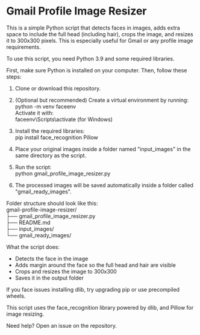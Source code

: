 # Gmail Profile Image Resizer

This is a simple Python script that detects faces in images, adds extra space to include the full head (including hair), crops the image, and resizes it to 300x300 pixels. This is especially useful for Gmail or any profile image requirements.

To use this script, you need Python 3.9 and some required libraries.

First, make sure Python is installed on your computer. Then, follow these steps:

1. Clone or download this repository.

2. (Optional but recommended) Create a virtual environment by running:  
python -m venv faceenv  
Activate it with:  
faceenv\Scripts\activate  (for Windows)

3. Install the required libraries:  
pip install face_recognition Pillow

4. Place your original images inside a folder named "input_images" in the same directory as the script.

5. Run the script:  
python gmail_profile_image_resizer.py

6. The processed images will be saved automatically inside a folder called "gmail_ready_images".

Folder structure should look like this:  
gmail-profile-image-resizer/  
├── gmail_profile_image_resizer.py  
├── README.md  
├── input_images/  
└── gmail_ready_images/

What the script does:  
- Detects the face in the image  
- Adds margin around the face so the full head and hair are visible  
- Crops and resizes the image to 300x300  
- Saves it in the output folder

If you face issues installing dlib, try upgrading pip or use precompiled wheels.

This script uses the face_recognition library powered by dlib, and Pillow for image resizing.

Need help? Open an issue on the repository.
